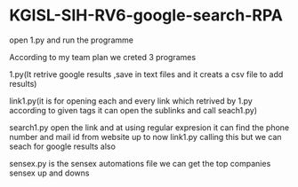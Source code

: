 # KGISL-SIH-RV6-google-search-RPA
open 1.py and run the programme

According to my team plan we creted 3 programes 

1.py(It retrive google results ,save in text files and it creats a csv file to add results)

link1.py(it is for opening each and every link which retrived by 1.py according to given tags it can open the sublinks 
and call seach1.py)

search1.py open the link and at using regular expresion it can find the phone number and mail id from website up to now link1.py
calling this but we can seach for google results also

sensex.py is the sensex automations file we can get the top companies sensex up and downs
